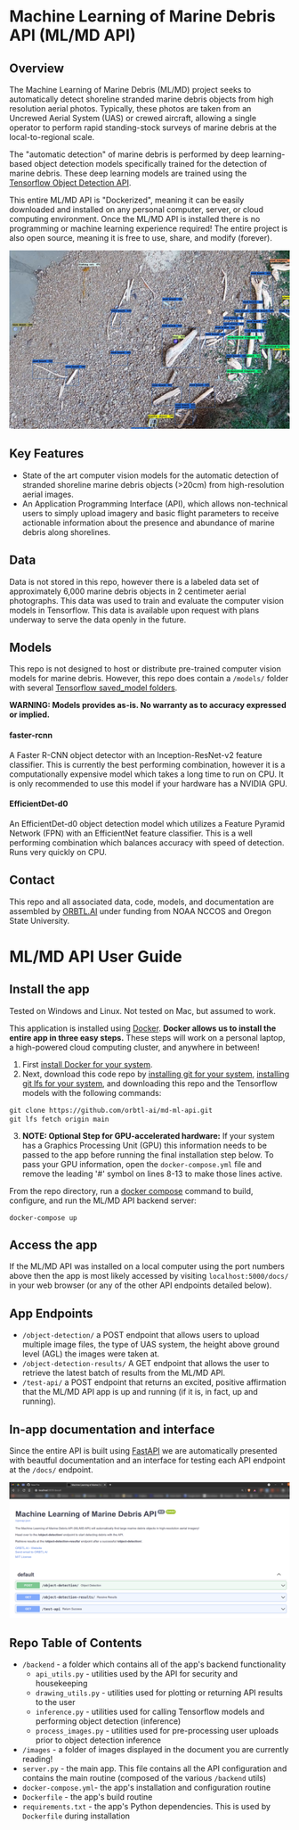 # Machine Learning of Marine Debris API (ML/MD API)

## Overview

The Machine Learning of Marine Debris (ML/MD) project seeks to automatically detect shoreline stranded marine debris objects from high resolution aerial photos. Typically, these photos are taken from an Uncrewed Aerial System (UAS) or crewed aircraft, allowing a single operator to perform rapid standing-stock surveys of marine debris at the local-to-regional scale.

The "automatic detection" of marine debris is performed by deep learning-based object detection models specifically trained for the detection of marine debris. These deep learning models are trained using the [Tensorflow Object Detection API](https://github.com/tensorflow/models/blob/master/research/object_detection/README.md).

This entire ML/MD API is "Dockerized", meaning it can be easily downloaded and installed on any personal computer, server, or cloud computing environment. Once the ML/MD API is installed there is no programming or machine learning experience required! The entire project is also open source, meaning it is free to use, share, and modify (forever).

![An image showing detections of plastic, wood, and other manmade marine debris along a complex shoreline image.](https://github.com/orbtl-ai/md-ml-api/blob/main/images/api_demo_main.png)

## Key Features

- State of the art computer vision models for the automatic detection of stranded shoreline marine debris objects (>20cm) from high-resolution aerial images.
- An Application Programming Interface (API), which allows non-technical users to simply upload imagery and basic flight parameters to receive actionable information about the presence and abundance of marine debris along shorelines.

## Data

Data is not stored in this repo, however there is a labeled data set of approximately 6,000 marine debris objects in 2 centimeter aerial photographs. This data was used to train and evaluate the computer vision models in Tensorflow. This data is available upon request with plans underway to serve the data openly in the future.

## Models

This repo is not designed to host or distribute pre-trained computer vision models for marine debris. However, this repo does contain a ```/models/``` folder with several [Tensorflow saved_model folders](https://www.tensorflow.org/guide/saved_model).

**WARNING: Models provides as-is. No warranty as to accuracy expressed or implied.**

#### faster-rcnn

A Faster R-CNN object detector with an Inception-ResNet-v2 feature classifier. This is currently the best performing combination, however it is a computationally expensive model which takes a long time to run on CPU. It is only recommended to use this model if your hardware has a NVIDIA GPU.

#### EfficientDet-d0

An EfficientDet-d0 object detection model which utilizes a Feature Pyramid Network (FPN) with an EfficientNet feature classifier. This is a well performing combination which balances accuracy with speed of detection. Runs very quickly on CPU.

## Contact

This repo and all associated data, code, models, and documentation are assembled by [ORBTL.AI](ross@orbtl.ai) under funding from NOAA NCCOS and Oregon State University.

# ML/MD API User Guide

## Install the app 
Tested on Windows and Linux. Not tested on Mac, but assumed to work.

This application is installed using [Docker](https://www.docker.com/). **Docker allows us to install the entire app in three easy steps.** These steps will work on a personal laptop, a high-powered cloud computing cluster, and anywhere in between!

1. First [install Docker for your system](https://docs.docker.com/engine/install/).
2. Next, download this code repo by [installing git for your system](https://git-scm.com/), [installing git lfs for your system](https://git-lfs.github.com/), and downloading this repo and the Tensorflow models with the following commands:

```
git clone https://github.com/orbtl-ai/md-ml-api.git
git lfs fetch origin main
```

3. **NOTE: Optional Step for GPU-accelerated hardware:** If your system has a Graphics Processing Unit (GPU) this information needs to be passed to the app before running the final installation step below. To pass your GPU information, open the ```docker-compose.yml``` file and remove the leading '#' symbol on lines 8-13 to make those lines active.

From the repo directory, run a [docker compose](https://docs.docker.com/compose/) command to build, configure, and run the ML/MD API backend server:

```
docker-compose up
```

## Access the app

If the ML/MD API was installed on a local computer using the port numbers above then the app is most likely accessed by visiting ```localhost:5000/docs/``` in your web browser (or any of the other API endpoints detailed below).

## App Endpoints

- ```/object-detection/``` a POST endpoint that allows users to upload multiple image files, the type of UAS system, the height above ground level (AGL) the images were taken at.
- ```/object-detection-results/``` A GET endpoint that allows the user to retrieve the latest batch of results from the ML/MD API.
- ```/test-api/``` a POST endpoint that returns an excited, positive affirmation that the ML/MD API app is up and running (if it is, in fact, up and running).

## In-app documentation and interface

Since the entire API is built using [FastAPI](https://fastapi.tiangolo.com/) we are automatically presented with beautful documentation and an interface for testing each API endpoint at the ```/docs/``` endpoint.

![An image showing the API's /docs/ page, which shows additional app info and a testing interface.](https://github.com/orbtl-ai/md-ml-api/blob/main/images/api_docs_v02.png)

## Repo Table of Contents

- ```/backend``` - a folder which contains all of the app's backend functionality
  - ```api_utils.py``` - utilities used by the API for security and housekeeping
  - ```drawing_utils.py``` - utilities used for plotting or returning API results to the user
  - ```inference.py``` - utilities used for calling Tensorflow models and performing object detection (inference)
  - ```process_images.py``` - utilities used for pre-processing user uploads prior to object detection inference
- ```/images``` - a folder of images displayed in the document you are currently reading!
- ```server.py``` - the main app. This file contains all the API configuration and contains the main routine (composed of the various ```/backend``` utils)
- ```docker-compose.yml```- the app's installation and configuration routine
- ```Dockerfile``` - the app's build routine
- ```requirements.txt``` - the app's Python dependencies. This is used by ```Dockerfile``` during installation
